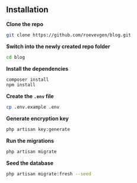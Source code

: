 ## Installation

**Clone the repo**

```bash
git clone https://github.com/roevevgen/blog.git
```
**Switch into the newly created repo folder**

```bash
cd blog
```
**Install the dependencies**

```bash
composer install
npm install
```
**Create the `.env` file**

```bash
cp .env.example .env
```
**Generate encryption key**

```bash
php artisan key:generate
```
**Run the migrations**

```bash
php artisan migrate
```

**Seed the database**

```bash
php artisan migrate:fresh --seed
